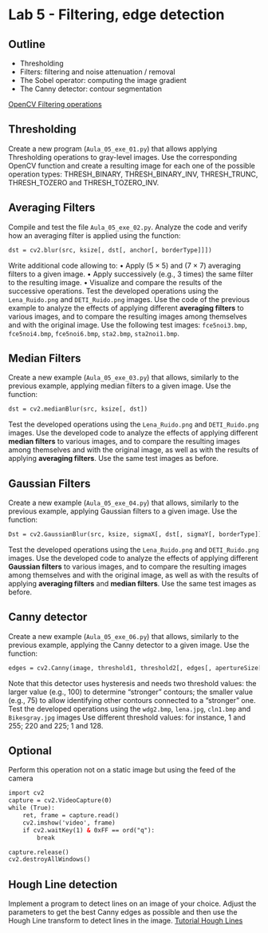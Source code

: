 # Lab 5 - Filtering, edge detection

## Outline
* Thresholding
* Filters: filtering and noise attenuation / removal
* The Sobel operator: computing the image gradient
* The Canny detector: contour segmentation

[OpenCV Filtering operations](https://docs.opencv.org/4.x/d4/d13/tutorial_py_filtering.html) 

##	Thresholding 
Create a new program (`Aula_05_exe_01.py`) that allows applying Thresholding operations to gray-level images. Use the corresponding OpenCV function and create a resulting image for each one of the possible operation types: THRESH_BINARY, THRESH_BINARY_INV, THRESH_TRUNC, THRESH_TOZERO and THRESH_TOZERO_INV.

##	Averaging Filters
Compile and test the file `Aula_05_exe_02.py`. 
Analyze the code and verify how an averaging filter is applied using the function:
``` html
dst = cv2.blur(src, ksize[, dst[, anchor[, borderType]]])
```
Write additional code allowing to:
•	Apply (5 × 5) and (7 × 7) averaging filters to a given image.
•	Apply successively (e.g., 3 times) the same filter to the resulting image.
•	Visualize and compare the results of the successive operations.
Test the developed operations using the `Lena_Ruido.png` and `DETI_Ruido.png` images.
Use the code of the previous example to analyze the effects of applying different **averaging filters** to various images, and to compare the resulting images among themselves and with the original image.
Use the following test images: `fce5noi3.bmp`, `fce5noi4.bmp`, `fce5noi6.bmp`, `sta2.bmp`, `sta2noi1.bmp`.

##	Median Filters
Create a new example (`Aula_05_exe_03.py`) that allows, similarly to the previous example, applying median filters to a given image.
Use the function:
``` html
dst = cv2.medianBlur(src, ksize[, dst])
```

Test the developed operations using the `Lena_Ruido.png` and `DETI_Ruido.png` images.
Use the developed code to analyze the effects of applying different **median filters** to various images, and to compare the resulting images among themselves and with the original image, as well as with the results of applying **averaging filters**.
Use the same test images as before.

##	Gaussian Filters
Create a new example (`Aula_05_exe_04.py`) that allows, similarly to the previous example, applying Gaussian filters to a given image.
Use the function:
``` html
Dst = cv2.GaussianBlur(src, ksize, sigmaX[, dst[, sigmaY[, borderType]]])
```

Test the developed operations using the `Lena_Ruido.png` and `DETI_Ruido.png` images.
Use the developed code to analyze the effects of applying different **Gaussian filters** to various images, and to compare the resulting images among themselves and with the original image, as well as with the results of applying **averaging filters** and **median filters**.
Use the same test images as before.

## Canny detector
Create a new example (`Aula_05_exe_06.py`) that allows, similarly to the previous example, applying the Canny detector to a given image.
Use the function:
``` html
edges = cv2.Canny(image, threshold1, threshold2[, edges[, apertureSize[, L2gradient]]])
```

Note that this detector uses hysteresis and needs two threshold values: the larger value (e.g., 100) to determine “stronger” contours; the smaller value (e.g., 75) to allow identifying other contours connected to a “stronger” one.
Test the developed operations using the `wdg2.bmp`, `lena.jpg`, `cln1.bmp` and `Bikesgray.jpg` images
Use different threshold values: for instance, 1 and 255; 220 and 225; 1 and 128.

## Optional
Perform this operation not on a static image but using the feed of the camera
```html
import cv2
capture = cv2.VideoCapture(0)
while (True):
    ret, frame = capture.read()
    cv2.imshow('video', frame)
    if cv2.waitKey(1) & 0xFF == ord("q"):
        break

capture.release()
cv2.destroyAllWindows()
```

## Hough Line detection 
Implement a program to detect lines on an image of your choice. Adjust the parameters to get the best Canny edges as possible and then use the Hough Line transform to detect lines in the image.
[Tutorial Hough Lines](https://docs.opencv.org/3.4/d9/db0/tutorial_hough_lines.html)